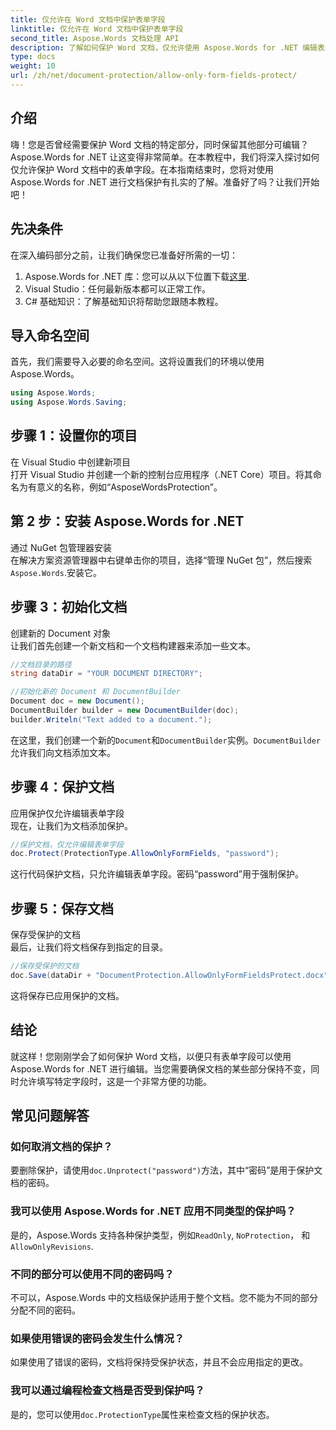 ```yaml
---
title: 仅允许在 Word 文档中保护表单字段
linktitle: 仅允许在 Word 文档中保护表单字段
second_title: Aspose.Words 文档处理 API
description: 了解如何保护 Word 文档，仅允许使用 Aspose.Words for .NET 编辑表单字段。按照我们的指南确保您的文档安全且易于编辑。
type: docs
weight: 10
url: /zh/net/document-protection/allow-only-form-fields-protect/
---
```

## 介绍

嗨！您是否曾经需要保护 Word 文档的特定部分，同时保留其他部分可编辑？Aspose.Words for .NET 让这变得非常简单。在本教程中，我们将深入探讨如何仅允许保护 Word 文档中的表单字段。在本指南结束时，您将对使用 Aspose.Words for .NET 进行文档保护有扎实的了解。准备好了吗？让我们开始吧！

## 先决条件

在深入编码部分之前，让我们确保您已准备好所需的一切：

1.  Aspose.Words for .NET 库：您可以从以下位置下载[这里](https://releases.aspose.com/words/net/).
2. Visual Studio：任何最新版本都可以正常工作。
3. C# 基础知识：了解基础知识将帮助您跟随本教程。

## 导入命名空间

首先，我们需要导入必要的命名空间。这将设置我们的环境以使用 Aspose.Words。

```csharp
using Aspose.Words;
using Aspose.Words.Saving;
```

## 步骤 1：设置你的项目

在 Visual Studio 中创建新项目  
打开 Visual Studio 并创建一个新的控制台应用程序（.NET Core）项目。将其命名为有意义的名称，例如“AsposeWordsProtection”。

## 第 2 步：安装 Aspose.Words for .NET

通过 NuGet 包管理器安装  
在解决方案资源管理器中右键单击你的项目，选择“管理 NuGet 包”，然后搜索`Aspose.Words`.安装它。

## 步骤 3：初始化文档

创建新的 Document 对象  
让我们首先创建一个新文档和一个文档构建器来添加一些文本。

```csharp
//文档目录的路径
string dataDir = "YOUR DOCUMENT DIRECTORY";

//初始化新的 Document 和 DocumentBuilder
Document doc = new Document();
DocumentBuilder builder = new DocumentBuilder(doc);
builder.Writeln("Text added to a document.");
```

在这里，我们创建一个新的`Document`和`DocumentBuilder`实例。`DocumentBuilder`允许我们向文档添加文本。

## 步骤 4：保护文档

应用保护仅允许编辑表单字段  
现在，让我们为文档添加保护。

```csharp
//保护文档，仅允许编辑表单字段
doc.Protect(ProtectionType.AllowOnlyFormFields, "password");
```

这行代码保护文档，只允许编辑表单字段。密码“password”用于强制保护。

## 步骤 5：保存文档

保存受保护的文档  
最后，让我们将文档保存到指定的目录。

```csharp
//保存受保护的文档
doc.Save(dataDir + "DocumentProtection.AllowOnlyFormFieldsProtect.docx");
```

这将保存已应用保护的文档。

## 结论

就这样！您刚刚学会了如何保护 Word 文档，以便只有表单字段可以使用 Aspose.Words for .NET 进行编辑。当您需要确保文档的某些部分保持不变，同时允许填写特定字段时，这是一个非常方便的功能。

## 常见问题解答

###	 如何取消文档的保护？  
要删除保护，请使用`doc.Unprotect("password")`方法，其中“密码”是用于保护文档的密码。

###	 我可以使用 Aspose.Words for .NET 应用不同类型的保护吗？  
是的，Aspose.Words 支持各种保护类型，例如`ReadOnly`, `NoProtection`， 和`AllowOnlyRevisions`.

###	 不同的部分可以使用不同的密码吗？  
不可以，Aspose.Words 中的文档级保护适用于整个文档。您不能为不同的部分分配不同的密码。

###	 如果使用错误的密码会发生什么情况？  
如果使用了错误的密码，文档将保持受保护状态，并且不会应用指定的更改。

###	 我可以通过编程检查文档是否受到保护吗？  
是的，您可以使用`doc.ProtectionType`属性来检查文档的保护状态。

